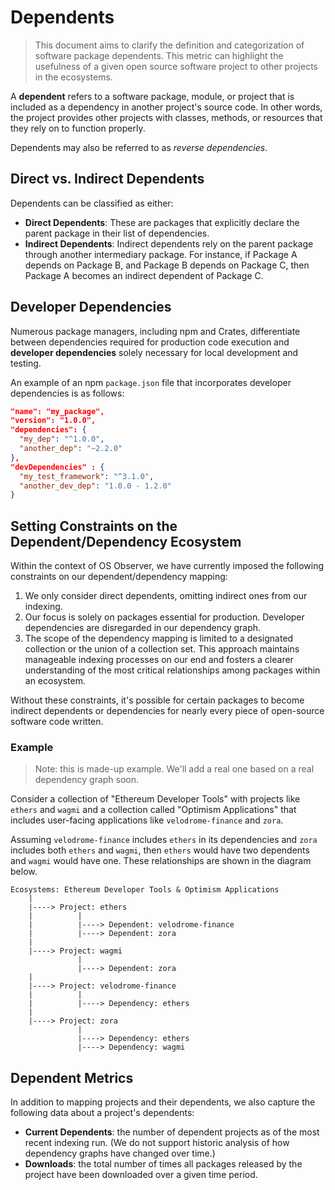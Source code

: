 # Dependents

> This document aims to clarify the definition and categorization of software package dependents. This metric can highlight the usefulness of a given open source software project to other projects in the ecosystems.

A **dependent** refers to a software package, module, or project that is included as a dependency in another project's source code. In other words, the project provides other projects with classes, methods, or resources that they rely on to function properly.

Dependents may also be referred to as *reverse dependencies*.

## Direct vs. Indirect Dependents

Dependents can be classified as either:
- **Direct Dependents**: These are packages that explicitly declare the parent package in their list of dependencies.
- **Indirect Dependents**: Indirect dependents rely on the parent package through another intermediary package. For instance, if Package A depends on Package B, and Package B depends on Package C, then Package A becomes an indirect dependent of Package C.

## Developer Dependencies

Numerous package managers, including npm and Crates, differentiate between dependencies required for production code execution and **developer dependencies** solely necessary for local development and testing.

An example of an npm `package.json` file that incorporates developer dependencies is as follows:

```json
"name": "my_package",
"version": "1.0.0",
"dependencies": {
  "my_dep": "^1.0.0",
  "another_dep": "~2.2.0"
},
"devDependencies" : {
  "my_test_framework": "^3.1.0",
  "another_dev_dep": "1.0.0 - 1.2.0"
}
```

## Setting Constraints on the Dependent/Dependency Ecosystem

Within the context of OS Observer, we have currently imposed the following constraints on our dependent/dependency mapping:

1. We only consider direct dependents, omitting indirect ones from our indexing.
2. Our focus is solely on packages essential for production. Developer dependencies are disregarded in our dependency graph.
3. The scope of the dependency mapping is limited to a designated collection or the union of a collection set. This approach maintains manageable indexing processes on our end and fosters a clearer understanding of the most critical relationships among packages within an ecosystem.

Without these constraints, it's possible for certain packages to become indirect dependents or dependencies for nearly every piece of open-source software code written.
 
### Example

> Note: this is made-up example. We'll add a real one based on a real dependency graph soon.

Consider a collection of "Ethereum Developer Tools" with projects like `ethers` and `wagmi` and a collection called "Optimism Applications" that includes user-facing applications like `velodrome-finance` and `zora`. 

Assuming `velodrome-finance` includes `ethers` in its dependencies and `zora` includes both `ethers` and `wagmi`, then `ethers` would have two dependents and `wagmi` would have one. These relationships are shown in the diagram below.

```
Ecosystems: Ethereum Developer Tools & Optimism Applications
    |
    |----> Project: ethers
    |          |
    |          |----> Dependent: velodrome-finance
    |          |----> Dependent: zora    
    |
    |----> Project: wagmi
               |
               |----> Dependent: zora
    |
    |----> Project: velodrome-finance
    |          |
    |          |----> Dependency: ethers
    |
    |----> Project: zora
               |
               |----> Dependency: ethers
               |----> Dependency: wagmi
```

## Dependent Metrics

In addition to mapping projects and their dependents, we also capture the following data about a project's dependents:

- **Current Dependents**: the number of dependent projects as of the most recent indexing run. (We do not support historic analysis of how dependency graphs have changed over time.)
- **Downloads**: the total number of times all packages released by the project have been downloaded over a given time period.
